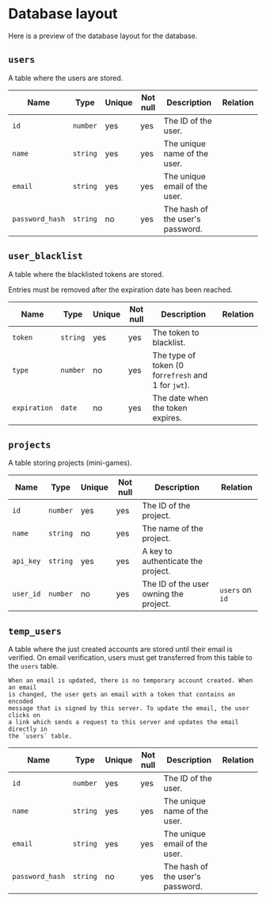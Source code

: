 # Database layout

Here is a preview of the database layout for the database.

## `users`

A table where the users are stored.

| Name            | Type     | Unique | Not null | Description                      | Relation |
|-----------------|----------|--------|----------|----------------------------------|----------|
| `id`            | `number` | yes    | yes      | The ID of the user.              |          |
| `name`          | `string` | yes    | yes      | The unique name of the user.     |          |
| `email`         | `string` | yes    | yes      | The unique email of the user.    |          |
| `password_hash` | `string` | no     | yes      | The hash of the user's password. |          |

## `user_blacklist`

A table where the blacklisted tokens are stored.

Entries must be removed after the expiration date has been reached.

| Name         | Type     | Unique | Not null | Description                                         | Relation        |
|--------------|----------|--------|----------|-----------------------------------------------------|-----------------|
| `token`      | `string` | yes    | yes      | The token to blacklist.                             |                 |
| `type`       | `number` | no     | yes      | The type of token (0 for`refresh` and 1 for `jwt`). |                 |
| `expiration` | `date`   | no     | yes      | The date when the token expires.                    |                 |


## `projects`

A table storing projects (mini-games).

| Name      | Type     | Unique | Not null | Description                            | Relation        |
|-----------|----------|--------|----------|----------------------------------------|-----------------|
| `id`      | `number` | yes    | yes      | The ID of the project.                 |                 |
| `name`    | `string` | no     | yes      | The name of the project.               |                 |
| `api_key` | `string` | yes    | yes      | A key to authenticate the project.     |                 |
| `user_id` | `number` | no     | yes      | The ID of the user owning the project. | `users` on `id` |

## `temp_users`

A table where the just created accounts are stored until their email is
verified. On email verification, users must get transferred from this table to
the `users` table.

```admonish note
When an email is updated, there is no temporary account created. When an email
is changed, the user gets an email with a token that contains an encoded
message that is signed by this server. To update the email, the user clicks on
a link which sends a request to this server and updates the email directly in
the `users` table.
```

| Name            | Type     | Unique | Not null | Description                      | Relation |
|-----------------|----------|--------|----------|----------------------------------|----------|
| `id`            | `number` | yes    | yes      | The ID of the user.              |          |
| `name`          | `string` | yes    | yes      | The unique name of the user.     |          |
| `email`         | `string` | yes    | yes      | The unique email of the user.    |          |
| `password_hash` | `string` | no     | yes      | The hash of the user's password. |          |
